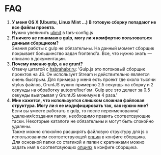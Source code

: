 FAQ
===

<ol>
    <li>
        <strong>У меня OS X (Ubuntu, Linux Mint ...) В готовую сборку попадают не все файлы проекта.</strong><br/>
        Нужно увеличить <a href="options.md#ulimit">ulimit</a> в tars-config.js
    </li>
    <li>
        <strong>Я ничего не понимаю в gulp, могу ли я комфортно пользоваться данным сборщиком?</strong><br/>
        Знания работы с gulp не обязательны. На данный момент сборщик покрывает большинство задач frontend'а. Все, что нужно знать — описано в документации.
    </li>
    <li>
        <strong>Почему именно gulp, а не grunt?</strong><br/>
        Отвечу цитатой с <a href="http://habrahabr.ru/post/208890/" target="_blank">habrahabr.ru</a>: 'Gulp.js это потоковый сборщик проектов на JS. Он использует Stream и действительно является очень быстрым. Для примера у меня есть проект где около тысячи stylus файлов, GruntJS нужно примерно 2.5 секунды на сборку и 2 секунды на обработку autoprefixer'ом. Gulp все это делает за 0.5 секунды выигрывая у GruntJS минимум в 4 раза.'
    </li>
    <li>
        <strong>Мне кажется, что используется слишком сложная файловая структура. Могу ли я ее модифицировать так, как нужно мне?</strong><br/>
        Если вы умеете работать с gulp, то после переименования/удаления/создания папок, необходимо править соответсвующие таски. Некоторые каталоги не обязательны и могут быть спокойно удалены.<br/>
        Также можно спокойно расширять файловую структуру для js с использованием соответствующей <a href="options.md#jspathstoconcatbeforemodulesjs-%D0%B8-jspathstoconcataftermodulesjs">опции</a> в конфиге сборщика.<br/>
        Для основной папки со статикой и папки с кратинками можно задать имя в соответсвующих <a href="options.md#fs">опциях</a> в конфиге сборщика.
    </li>
</ol>